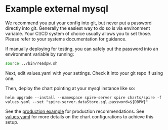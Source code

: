 # Example external mysql

We recommend you put your config into git, but never put a password directly into git. Generally the easiest way to do so is via
environment variable. Your CI/CD system of choice usually allows you to set those. Please refer to your systems documentation for
guidance.

If manually deploying for testing, you can safely put the password into an environment variable by running:

```bash
source ../bin/readpw.sh
```

Next, edit values.yaml with your settings. Check it into your git repo if using one.

Then, deploy the chart pointing at your mysql instance like so:

```shell
helm upgrade --install --namespace spire-server spire charts/spire -f values.yaml --set "spire-server.dataStore.sql.password=${DBPW}"
```

See the [production example](../production) for production recommendations.
See [values.yaml](./values.yaml) for more details on the chart configurations to achieve this setup.

